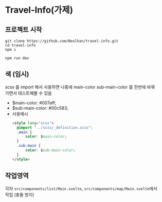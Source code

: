 # Travel-Info(가제)

## 프로젝트 시작

```
git clone https://github.com/Neulhan/travel-info.git
cd travel-info
npm i

npm run dev
```

## 색 (임시)

scss 를 import 해서 사용하면 나중에 main-color sub-main-color 를 한번에 바꿔가면서 테스트해볼 수 있음

- $main-color: #007aff;
- $sub-main-color: #00c583;
- 사용예시
  ```html
  <style lang="scss">
  	@import "../scss/_definition.scss";
  	.main {
  		color: $main-color;
  	}
  	.sub-main {
  		color: $sub-main-color;
  	}
  </style>
  ```

## 작업영역

각자 `src/components/list/Main.svelte`, `src/components/map/Main.svelte`에서 작업 (충돌 방지)
